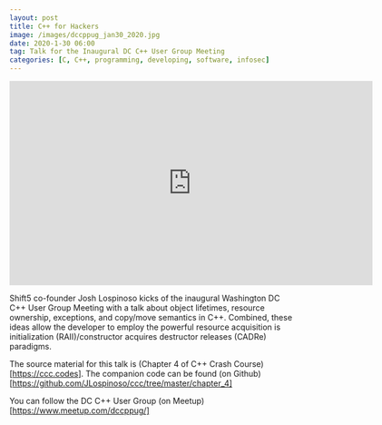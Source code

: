 ```yaml
---
layout: post
title: C++ for Hackers
image: /images/dccppug_jan30_2020.jpg
date: 2020-1-30 06:00
tag: Talk for the Inaugural DC C++ User Group Meeting
categories: [C, C++, programming, developing, software, infosec]
---
```


<iframe src="https://player.vimeo.com/video/388745403" width="640" height="360" frameborder="0" allow="autoplay; fullscreen" allowfullscreen></iframe>

Shift5 co-founder Josh Lospinoso kicks of the inaugural Washington DC C++ User Group Meeting with a talk about object lifetimes, resource ownership, exceptions, and copy/move semantics in C++. Combined, these ideas allow the developer to employ the powerful resource acquisition is initialization (RAII)/constructor acquires destructor releases (CADRe) paradigms.

The source material for this talk is (Chapter 4 of C++ Crash Course)[https://ccc.codes]. The companion code can be found (on Github)[https://github.com/JLospinoso/ccc/tree/master/chapter_4]

You can follow the DC C++ User Group (on Meetup)[https://www.meetup.com/dccppug/]
